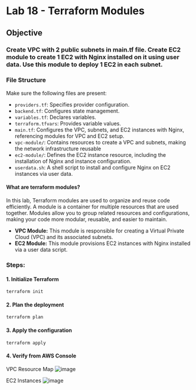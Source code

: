 # Lab 18 - Terraform Modules

## **Objective**

###  Create VPC with 2 public subnets in main.tf file. Create EC2 module to create 1 EC2 with Nginx installed on it using user data. Use this module to deploy 1 EC2 in each subnet. 

### **File Structure**

Make sure the following files are present:
- `providers.tf`: Specifies provider configuration.
- `backend.tf`: Configures state management.
- `variables.tf`: Declares variables.
- `terraform.tfvars`: Provides variable values.
- `main.tf`: Configures the VPC, subnets, and EC2 instances with Nginx, referencing modules for VPC and EC2 setup.
- `vpc-module/`: Contains resources to create a VPC and subnets, making the network infrastructure reusable
- `ec2-module/`: Defines the EC2 instance resource, including the installation of Nginx and instance configuration.
- `userdata.sh`: A shell script to install and configure Nginx on EC2 instances via user data.


#### **What are terraform modules?**
In this lab, Terraform modules are used to organize and reuse code efficiently. A module is a container for multiple resources that are used together. Modules allow you to group related resources and configurations, making your code more modular, reusable, and easier to maintain.

- **VPC Module:** This module is responsible for creating a Virtual Private Cloud (VPC) and its associated subnets.
- **EC2 Module:** This module provisions EC2 instances with Nginx installed via a user data script.
### **Steps:**

#### 1. Initialize Terraform
```
terraform init
```
#### 2. Plan the deployment 
```
terraform plan
```
#### 3. Apply the configuration
```
terraform apply
```
#### 4. Verify from AWS Console
VPC Resource Map
![image](https://github.com/user-attachments/assets/e6ad1e25-d401-43b4-bf60-4a038fd4a1f4)

EC2 Instances
![image](https://github.com/user-attachments/assets/e9e2002d-1141-44b7-b9eb-dc3593256f57)

